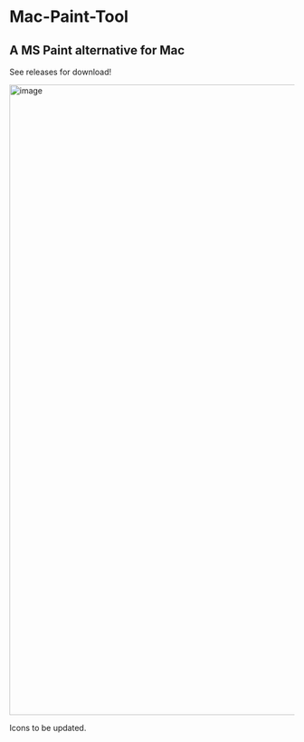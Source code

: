 # Mac-Paint-Tool

## A MS Paint alternative for Mac

See releases for download!

<img width="1112" alt="image" src="https://github.com/michaelzixizhou/Mac-Paint-Tool/assets/106829824/a5b9349b-db14-48e5-a1da-dea5d3784bc2">

Icons to be updated.

